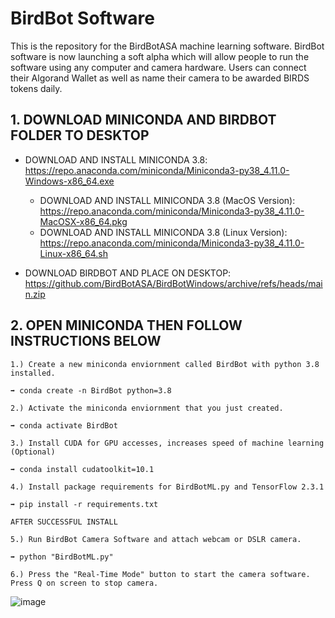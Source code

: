 # BirdBot Software
This is the repository for the BirdBotASA machine learning software. BirdBot software is now launching a soft alpha which will allow people to run the software using any computer and camera hardware. Users can connect their Algorand Wallet as well as name their camera to be awarded BIRDS tokens daily.


## **1. DOWNLOAD MINICONDA AND BIRDBOT FOLDER TO DESKTOP**

- DOWNLOAD AND INSTALL MINICONDA 3.8: https://repo.anaconda.com/miniconda/Miniconda3-py38_4.11.0-Windows-x86_64.exe
  - DOWNLOAD AND INSTALL MINICONDA 3.8 (MacOS Version): https://repo.anaconda.com/miniconda/Miniconda3-py38_4.11.0-MacOSX-x86_64.pkg
  - DOWNLOAD AND INSTALL MINICONDA 3.8 (Linux Version): https://repo.anaconda.com/miniconda/Miniconda3-py38_4.11.0-Linux-x86_64.sh

- DOWNLOAD BIRDBOT AND PLACE ON DESKTOP: https://github.com/BirdBotASA/BirdBotWindows/archive/refs/heads/main.zip

## **2. OPEN MINICONDA THEN FOLLOW INSTRUCTIONS BELOW**

```
1.) Create a new miniconda enviornment called BirdBot with python 3.8 installed.

➡ conda create -n BirdBot python=3.8

2.) Activate the miniconda enviornment that you just created.

➡ conda activate BirdBot

3.) Install CUDA for GPU accesses, increases speed of machine learning (Optional)

➡ conda install cudatoolkit=10.1

4.) Install package requirements for BirdBotML.py and TensorFlow 2.3.1

➡ pip install -r requirements.txt

AFTER SUCCESSFUL INSTALL

5.) Run BirdBot Camera Software and attach webcam or DSLR camera.

➡ python "BirdBotML.py"

6.) Press the "Real-Time Mode" button to start the camera software. Press Q on screen to stop camera.
```

![image](https://user-images.githubusercontent.com/98153765/164117037-ed1b0ed4-93b2-4ae9-9a9c-9dc5feec9570.png)
